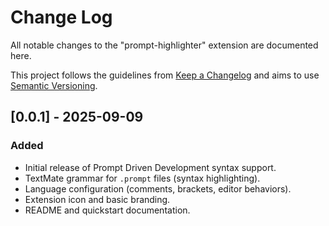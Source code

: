 # Change Log

All notable changes to the "prompt-highlighter" extension are documented here.

This project follows the guidelines from [Keep a Changelog](https://keepachangelog.com/en/1.1.0/) and aims to use [Semantic Versioning](https://semver.org/).

## [0.0.1] - 2025-09-09

### Added
- Initial release of Prompt Driven Development syntax support.
- TextMate grammar for `.prompt` files (syntax highlighting).
- Language configuration (comments, brackets, editor behaviors).
- Extension icon and basic branding.
- README and quickstart documentation.
